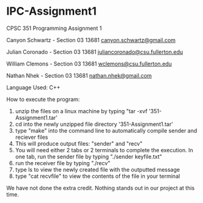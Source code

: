 # IPC-Assignment1
CPSC 351 Programming Assignment 1


Canyon Schwartz - Section 03 13681 canyon.schwartz@gmail.com

Julian Coronado - Section 03 13681 juliancoronado@csu.fullerton.edu

William Clemons - Section 03 13681 wclemons@csu.fullerton.edu

Nathan Nhek     - Section 03 13681 nathan.nhek@gmail.com

Language Used: C++

How to execute the program:
1) unzip the files on a linux machine by typing "tar -xvf '351-Assignment1.tar'
2) cd into the newly unzipped file directory '351-Assignment1.tar'
3) type "make" into the command line to automatically compile sender and reciever files
4) This will produce output files: "sender" and "recv"
5) You will need either 2 tabs or 2 terminals to complete the execution. In one tab, run the sender file by typing "./sender keyfile.txt"
6) run the receiver file by typing "./recv"
7) type ls to view the newly created file with the outputted message
8) type "cat recvfile" to view the contents of the file in your terminal

We have not done the extra credit.
Nothing stands out in our project at this time.
